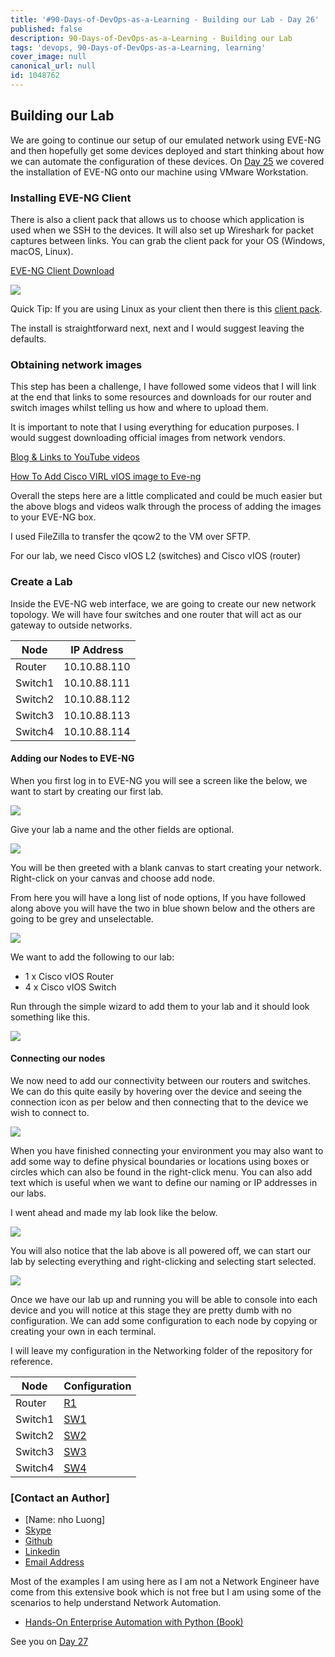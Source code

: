 ```yaml
---
title: '#90-Days-of-DevOps-as-a-Learning - Building our Lab - Day 26'
published: false
description: 90-Days-of-DevOps-as-a-Learning - Building our Lab
tags: 'devops, 90-Days-of-DevOps-as-a-Learning, learning'
cover_image: null
canonical_url: null
id: 1048762
---
```


## Building our Lab

We are going to continue our setup of our emulated network using EVE-NG and then hopefully get some devices deployed and start thinking about how we can automate the configuration of these devices. On [Day 25](day25.md) we covered the installation of EVE-NG onto our machine using VMware Workstation.

### Installing EVE-NG Client

There is also a client pack that allows us to choose which application is used when we SSH to the devices. It will also set up Wireshark for packet captures between links. You can grab the client pack for your OS (Windows, macOS, Linux).

[EVE-NG Client Download](https://www.eve-ng.net/index.php/download/)

![](Images/Day26_Networking1.png)

Quick Tip: If you are using Linux as your client then there is this [client pack](https://github.com/SmartFinn/eve-ng-integration).

The install is straightforward next, next and I would suggest leaving the defaults.

### Obtaining network images

This step has been a challenge, I have followed some videos that I will link at the end that links to some resources and downloads for our router and switch images whilst telling us how and where to upload them.

It is important to note that I using everything for education purposes. I would suggest downloading official images from network vendors.

[Blog & Links to YouTube videos](https://loopedback.com/2019/11/15/setting-up-eve-ng-for-ccna-ccnp-ccie-level-studies-includes-multiple-vendor-node-support-an-absolutely-amazing-study-tool-to-check-out-asap/)

[How To Add Cisco VIRL vIOS image to Eve-ng](https://networkhunt.com/how-to-add-cisco-virl-vios-image-to-eve-ng/)

Overall the steps here are a little complicated and could be much easier but the above blogs and videos walk through the process of adding the images to your EVE-NG box.

I used FileZilla to transfer the qcow2 to the VM over SFTP.

For our lab, we need Cisco vIOS L2 (switches) and Cisco vIOS (router)

### Create a Lab

Inside the EVE-NG web interface, we are going to create our new network topology. We will have four switches and one router that will act as our gateway to outside networks.

| Node    | IP Address   |
| ------- | ------------ |
| Router  | 10.10.88.110 |
| Switch1 | 10.10.88.111 |
| Switch2 | 10.10.88.112 |
| Switch3 | 10.10.88.113 |
| Switch4 | 10.10.88.114 |

#### Adding our Nodes to EVE-NG

When you first log in to EVE-NG you will see a screen like the below, we want to start by creating our first lab.

![](Images/Day26_Networking2.png)

Give your lab a name and the other fields are optional.

![](Images/Day26_Networking3.png)

You will be then greeted with a blank canvas to start creating your network. Right-click on your canvas and choose add node.

From here you will have a long list of node options, If you have followed along above you will have the two in blue shown below and the others are going to be grey and unselectable.

![](Images/Day26_Networking4.png)

We want to add the following to our lab:

- 1 x Cisco vIOS Router
- 4 x Cisco vIOS Switch

Run through the simple wizard to add them to your lab and it should look something like this.

![](Images/Day26_Networking5.png)

#### Connecting our nodes

We now need to add our connectivity between our routers and switches. We can do this quite easily by hovering over the device and seeing the connection icon as per below and then connecting that to the device we wish to connect to.

![](Images/Day26_Networking6.png)

When you have finished connecting your environment you may also want to add some way to define physical boundaries or locations using boxes or circles which can also be found in the right-click menu. You can also add text which is useful when we want to define our naming or IP addresses in our labs.

I went ahead and made my lab look like the below.

![](Images/Day26_Networking7.png)

You will also notice that the lab above is all powered off, we can start our lab by selecting everything and right-clicking and selecting start selected.

![](Images/Day26_Networking8.png)

Once we have our lab up and running you will be able to console into each device and you will notice at this stage they are pretty dumb with no configuration. We can add some configuration to each node by copying or creating your own in each terminal.

I will leave my configuration in the Networking folder of the repository for reference.

| Node    | Configuration         |
| ------- | --------------------- |
| Router  | [R1](Networking/R1)   |
| Switch1 | [SW1](Networking/SW1) |
| Switch2 | [SW2](Networking/SW2) |
| Switch3 | [SW3](Networking/SW3) |
| Switch4 | [SW4](Networking/SW4) |

### [Contact an Author]
* [Name: nho Luong]
* [Skype](luongutnho_skype)
* [Github](https://github.com/nholuongut/)
* [Linkedin](https://www.linkedin.com/in/nholuong/)
* [Email Address](luongutnho@hotmail.com)

Most of the examples I am using here as I am not a Network Engineer have come from this extensive book which is not free but I am using some of the scenarios to help understand Network Automation.

- [Hands-On Enterprise Automation with Python (Book)](https://www.packtpub.com/product/hands-on-enterprise-automation-with-python/9781788998512)

See you on [Day 27](day27.md)
